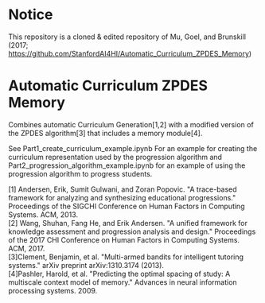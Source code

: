 # Notice
This repository is a cloned & edited repository of Mu, Goel, and Brunskill (2017; https://github.com/StanfordAI4HI/Automatic_Curriculum_ZPDES_Memory)

# Automatic Curriculum ZPDES Memory
Combines automatic Curriculum Generation[1,2] with a modified version of the ZPDES algorithm[3] that includes a memory module[4].

See Part1_create_curriculum_example.ipynb For an example for creating the curriculum representation used by the progression algorithm and Part2_progression_algorithm_example.ipynb for an example of using the progression algorithm to progress students.

[1] Andersen, Erik, Sumit Gulwani, and Zoran Popovic. "A trace-based framework for analyzing and synthesizing educational progressions." Proceedings of the SIGCHI Conference on Human Factors in Computing Systems. ACM, 2013.<br/>
[2] Wang, Shuhan, Fang He, and Erik Andersen. "A unified framework for knowledge assessment and progression analysis and design." Proceedings of the 2017 CHI Conference on Human Factors in Computing Systems. ACM, 2017.<br/>
[3]Clement, Benjamin, et al. "Multi-armed bandits for intelligent tutoring systems." arXiv preprint arXiv:1310.3174 (2013).<br/>
[4]Pashler, Harold, et al. "Predicting the optimal spacing of study: A multiscale context model of memory." Advances in neural information processing systems. 2009.
